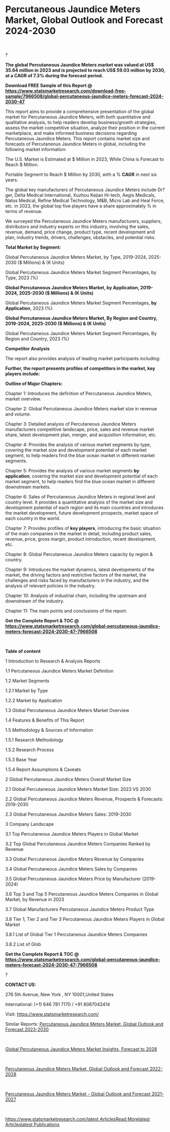 <h1>Percutaneous Jaundice Meters Market, Global Outlook and Forecast 2024-2030</h1><br/><p>? </p>
 
 
 
 <p><meta charset="utf-8"></p>
 
 
 
 <p dir="ltr"><b id="docs-internal-guid-38ef5f6c-7fff-47e3-78d4-87f6da2c1832">The global Percutaneous Jaundice Meters market was valued at US$ 35.64 million in 2023 and is projected to reach US$ 59.03 million by 2030, at a <strong>CAGR</strong> of 7.3% during the forecast period.</b></p>
 
 
 
 <p><strong>Download FREE Sample of this Report @ <a href="https://www.statsmarketresearch.com/download-free-sample/7966508/global-percutaneous-jaundice-meters-forecast-2024-2030-47">https://www.statsmarketresearch.com/download-free-sample/7966508/global-percutaneous-jaundice-meters-forecast-2024-2030-47</a></strong></p>
 
 
 
 <p>This report aims to provide a comprehensive presentation of the global market for Percutaneous Jaundice Meters, with both quantitative and qualitative analysis, to help readers develop business/growth strategies, assess the market competitive situation, analyze their position in the current marketplace, and make informed business decisions regarding Percutaneous Jaundice Meters. This report contains market size and forecasts of Percutaneous Jaundice Meters in global, including the following market information:</p>
 
 
 
 <p>The U.S. Market is Estimated at $ Million in 2023, While China is Forecast to Reach $ Million.</p>
 
 
 
 <p>Portable Segment to Reach $ Million by 2030, with a % <strong>CAGR</strong> in next six years.</p>
 
 
 
 <p>The global key manufacturers of Percutaneous Jaundice Meters include Dr?ger, Delta Medical International, Xuzhou Kejian Hi-tech, Aegis Medicals, Natus Medical, Refine Medical Technology, M&B, Micro Lab and Heal Force, etc. in 2023, the global top five players have a share approximately % in terms of revenue.</p>
 
 
 
 <p>We surveyed the Percutaneous Jaundice Meters manufacturers, suppliers, distributors and industry experts on this industry, involving the sales, revenue, demand, price change, product type, recent development and plan, industry trends, drivers, challenges, obstacles, and potential risks.</p>
 
 
 
 <p><strong>Total Market by Segment:</strong></p>
 
 
 
 <p>Global Percutaneous Jaundice Meters Market, by Type, 2019-2024, 2025-2030 ($ Millions) & (K Units)</p>
 
 
 
 <p>Global Percutaneous Jaundice Meters Market Segment Percentages, by Type, 2023 (%)</p>
 
 
 
 <p><strong>Global Percutaneous Jaundice Meters Market, <strong>by Application</strong>, 2019-2024, 2025-2030 ($ Millions) & (K Units)</strong></p>
 
 
 
 <p>Global Percutaneous Jaundice Meters Market Segment Percentages, <strong>by Application</strong>, 2023 (%)</p>
 
 
 
 <p><strong>Global Percutaneous Jaundice Meters Market, By Region and Country, 2019-2024, 2025-2030 ($ Millions) & (K Units)</strong></p>
 
 
 
 <p>Global Percutaneous Jaundice Meters Market Segment Percentages, By Region and Country, 2023 (%)</p>
 
 
 
 <p><strong>Competitor Analysis</strong></p>
 
 
 
 <p>The report also provides analysis of leading market participants including:</p>
 
 
 
 <p><strong>Further, the report presents profiles of competitors in the market, <strong>key players</strong> include:</strong></p>
 
 
 
 <p><strong>Outline of Major Chapters:</strong></p>
 
 
 
 <p>Chapter 1: Introduces the definition of Percutaneous Jaundice Meters, market overview.</p>
 
 
 
 <p>Chapter 2: Global Percutaneous Jaundice Meters market size in revenue and volume.</p>
 
 
 
 <p>Chapter 3: Detailed analysis of Percutaneous Jaundice Meters manufacturers competitive landscape, price, sales and revenue market share, latest development plan, merger, and acquisition information, etc.</p>
 
 
 
 <p>Chapter 4: Provides the analysis of various market segments by type, covering the market size and development potential of each market segment, to help readers find the blue ocean market in different market segments.</p>
 
 
 
 <p>Chapter 5: Provides the analysis of various market segments <strong>by application</strong>, covering the market size and development potential of each market segment, to help readers find the blue ocean market in different downstream markets.</p>
 
 
 
 <p>Chapter 6: Sales of Percutaneous Jaundice Meters in regional level and country level. It provides a quantitative analysis of the market size and development potential of each region and its main countries and introduces the market development, future development prospects, market space of each country in the world.</p>
 
 
 
 <p>Chapter 7: Provides profiles of <strong>key players</strong>, introducing the basic situation of the main companies in the market in detail, including product sales, revenue, price, gross margin, product introduction, recent development, etc.</p>
 
 
 
 <p>Chapter 8: Global Percutaneous Jaundice Meters capacity by region & country.</p>
 
 
 
 <p>Chapter 9: Introduces the market dynamics, latest developments of the market, the driving factors and restrictive factors of the market, the challenges and risks faced by manufacturers in the industry, and the analysis of relevant policies in the industry.</p>
 
 
 
 <p>Chapter 10: Analysis of industrial chain, including the upstream and downstream of the industry.</p>
 
 
 
 <p>Chapter 11: The main points and conclusions of the report.</p>
 
 
 
 <div><b>Get the Complete Report & TOC @ <a href="https://www.statsmarketresearch.com/global-percutaneous-jaundice-meters-forecast-2024-2030-47-7966508">https://www.statsmarketresearch.com/global-percutaneous-jaundice-meters-forecast-2024-2030-47-7966508</a></b></div>
 
 
 
 <p><br />
 
 <b>Table of content</b></p>
 
 
 
 <p>1 Introduction to Research & Analysis Reports<br />
 
 1.1 Percutaneous Jaundice Meters Market Definition<br />
 
 1.2 Market Segments<br />
 
 1.2.1 Market by Type<br />
 
 1.2.2 Market by Application<br />
 
 1.3 Global Percutaneous Jaundice Meters Market Overview<br />
 
 1.4 Features & Benefits of This Report<br />
 
 1.5 Methodology & Sources of Information<br />
 
 1.5.1 Research Methodology<br />
 
 1.5.2 Research Process<br />
 
 1.5.3 Base Year<br />
 
 1.5.4 Report Assumptions & Caveats<br />
 
 2 Global Percutaneous Jaundice Meters Overall Market Size<br />
 
 2.1 Global Percutaneous Jaundice Meters Market Size: 2023 VS 2030<br />
 
 2.2 Global Percutaneous Jaundice Meters Revenue, Prospects & Forecasts: 2019-2030<br />
 
 2.3 Global Percutaneous Jaundice Meters Sales: 2019-2030<br />
 
 3 Company Landscape<br />
 
 3.1 Top Percutaneous Jaundice Meters Players in Global Market<br />
 
 3.2 Top Global Percutaneous Jaundice Meters Companies Ranked by Revenue<br />
 
 3.3 Global Percutaneous Jaundice Meters Revenue by Companies<br />
 
 3.4 Global Percutaneous Jaundice Meters Sales by Companies<br />
 
 3.5 Global Percutaneous Jaundice Meters Price by Manufacturer (2019-2024)<br />
 
 3.6 Top 3 and Top 5 Percutaneous Jaundice Meters Companies in Global Market, by Revenue in 2023<br />
 
 3.7 Global Manufacturers Percutaneous Jaundice Meters Product Type<br />
 
 3.8 Tier 1, Tier 2 and Tier 3 Percutaneous Jaundice Meters Players in Global Market<br />
 
 3.8.1 List of Global Tier 1 Percutaneous Jaundice Meters Companies<br />
 
 3.8.2 List of Glob</p>
 
 
 
 <div><b>Get the Complete Report & TOC @ <a href="https://www.statsmarketresearch.com/global-percutaneous-jaundice-meters-forecast-2024-2030-47-7966508">https://www.statsmarketresearch.com/global-percutaneous-jaundice-meters-forecast-2024-2030-47-7966508</a></b></div>
 
 
 
 <p>? </p>
 
 
 
 <p><b>CONTACT US:</b><br />
 
 276 5th Avenue, New York , NY 10001,United States<br />
 
 International: (+1) 646 781 7170 / +91 8087042414<br />
 
 Visit: <a href="https://www.statsmarketresearch.com/">https://www.statsmarketresearch.com/</a><br />
 
 Similar Reports: <a href="https://www.statsmarketresearch.com/global-percutaneous-jaundice-meters-forecast-2024-2030-47-7966508">Percutaneous Jaundice Meters Market, Global Outlook and Forecast 2023-2030</a><br />
 
 <br />
 
 <a href="https://www.statsmarketresearch.com/global-percutaneous-jaundice-meters-forecast-2024-2030-47-7966508">Global Percutaneous Jaundice Meters Market Insights, Forecast to 2028</a><br />
 
 <br />
 
 <a href="https://www.statsmarketresearch.com/global-percutaneous-jaundice-meters-forecast-2024-2030-47-7966508">Percutaneous Jaundice Meters Market, Global Outlook and Forecast 2022-2028</a><br />
 
 <br />
 
 <a href="https://www.statsmarketresearch.com/global-percutaneous-jaundice-meters-forecast-2024-2030-47-7966508">Percutaneous Jaundice Meters Market - Global Outlook and Forecast 2021-2027</a><br />
 
 <br />
 
 <a href="https://gyeongbokgung.com">https://www.statsmarketresearch.com/</a><a href="https://hallyeomaritime.com">latest Articles</a><a href="https://jingwansa.com">Read More</a><a href="https://nguoiviet.jp/">latest Articles</a><a href="https://www.intelmarketresearch.com/">latest Publications</a></p>